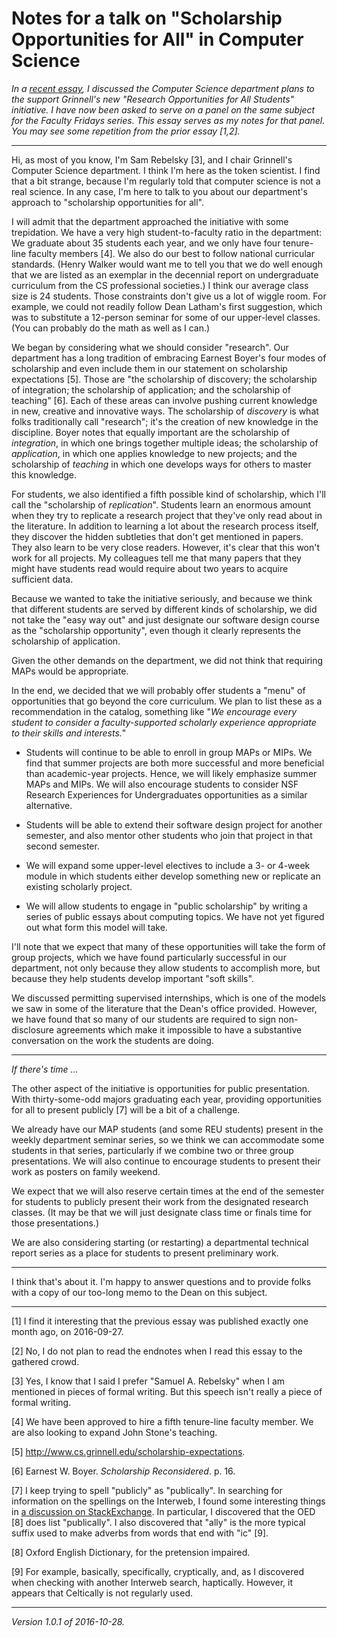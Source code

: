 Notes for a talk on "Scholarship Opportunities for All" in Computer Science
===========================================================================

*In a [recent essay](scholarship-for-all-in-cs.html), I discussed the
Computer Science department plans to the support Grinnell's new "Research
Opportunities for All Students" initiative.  I have now been asked to
serve on a panel on the same subject for the Faculty Fridays series.
This essay serves as my notes for that panel.  You may see some repetition
from the prior essay [1,2].*

---

Hi, as most of you know, I'm Sam Rebelsky [3], and I chair Grinnell's
Computer Science department.  I think I'm here as the token scientist.
I find that a bit strange, because I'm regularly told that computer
science is not a real science.  In any case, I'm here to talk to you
about our department's approach to "scholarship opportunities for all".

I will admit that the department approached the initiative with
some trepidation.  We have a very high student-to-faculty ratio in
the department: We graduate about 35 students each year, and we only
have four tenure-line faculty members [4].  We also do our best to follow
national curricular standards. (Henry Walker would want me to tell you
that we do well enough that we are listed as an exemplar in the decennial
report on undergraduate curriculum from the CS professional societies.)
I think our average class size is 24 students.  Those constraints don't
give us a lot of wiggle room.  For example, we could not readily follow
Dean Latham's first suggestion, which was to substitute a 12-person
seminar for some of our upper-level classes.  (You can probably do the
math as well as I can.)

We began by considering what we should consider "research".
Our department has a long tradition of embracing Earnest Boyer's
four modes of scholarship and even include them in our statement on
scholarship expectations [5].  Those are "the scholarship of discovery;
the scholarship of integration; the scholarship of application; and the
scholarship of teaching" [6]. Each of these areas can involve pushing
current knowledge in new, creative and innovative ways.  The scholarship
of *discovery* is what folks traditionally call "research"; it's the
creation of new knowledge in the discipline.  Boyer notes that equally
important are the scholarship of *integration*, in which one brings
together multiple ideas; the scholarship of *application*, in which one
applies knowledge to new projects; and the scholarship of *teaching*
in which one develops ways for others to master this knowledge.

For students, we also identified a fifth possible kind of scholarship,
which I'll call the "scholarship of *replication*".  Students learn an
enormous amount when they try to replicate a research project that they've
only read about in the literature.  In addition to learning a lot about
the research process itself, they discover the hidden subtleties that
don't get mentioned in papers.  They also learn to be very close readers.
However, it's clear that this won't work for all projects.  My colleagues
tell me that many papers that they might have students read would require
about two years to acquire sufficient data.

Because we wanted to take the initiative seriously, and because we think
that different students are served by different kinds of scholarship,
we did not take the "easy way out" and just designate our software
design course as the "scholarship opportunity", even though it clearly
represents the scholarship of application.  

Given the other demands on the department, we did not think that requiring
MAPs would be appropriate.

In the end, we decided that we will probably offer students a "menu"
of opportunities that go beyond the core curriculum.  We plan to list
these as a recommendation in the catalog, something like "_We encourage
every student to consider a faculty-supported scholarly experience
appropriate to their skills and interests._"

* Students will continue to be able to enroll in group MAPs or MIPs.  We 
  find that summer projects are both more successful and more beneficial
  than academic-year projects. Hence, we will likely emphasize summer
  MAPs and MIPs.  We will also encourage students to consider NSF Research
  Experiences for Undergraduates opportunities as a similar alternative.

* Students will be able to extend their software design project for
  another semester, and also mentor other students who join that project
  in that second semester.

* We will expand some upper-level electives to include a 3- or 4-week 
  module in which students either develop something new or replicate
  an existing scholarly project.

* We will allow students to engage in "public scholarship" by writing
  a series of public essays about computing topics.  We have not yet
  figured out what form this model will take.

I'll note that we expect that many of these opportunities will take the
form of group projects, which we have found particularly successful in
our department, not only because they allow students to accomplish more,
but because they help students develop important "soft skills".

We discussed permitting supervised internships, which is one of the
models we saw in some of the literature that the Dean's office provided.
However, we have found that so many of our students are required to
sign non-disclosure agreements which make it impossible to have a 
substantive conversation on the work the students are doing.

---

*If there's time ...*

The other aspect of the initiative is opportunities for public
presentation.  With thirty-some-odd majors graduating each year,
providing opportunities for all to present publicly [7] will be a bit
of a challenge.

We already have our MAP students (and some REU students) present in the
weekly department seminar series, so we think we can accommodate some
students in that series, particularly if we combine two or three group
presentations.  We will also continue to encourage students to present
their work as posters on family weekend.

We expect that we will also reserve certain times at the end of the
semester for students to publicly present their work from the designated
research classes.  (It may be that we will just designate class time or
finals time for those presentations.)

We are also considering starting (or restarting) a departmental
technical report series as a place for students to present preliminary
work.

---

I think that's about it.  I'm happy to answer questions and to provide
folks with a copy of our too-long memo to the Dean on this subject.

---

[1] I find it interesting that the previous essay was published exactly
one month ago, on 2016-09-27.

[2] No, I do not plan to read the endnotes when I read this essay
to the gathered crowd.

[3] Yes, I know that I said I prefer "Samuel A. Rebelsky" when I am
mentioned in pieces of formal writing.  But this speech isn't really
a piece of formal writing.

[4] We have been approved to hire a fifth tenure-line faculty member.
We are also looking to expand John Stone's teaching.

[5] <http://www.cs.grinnell.edu/scholarship-expectations>.

[6] Earnest W. Boyer.  _Scholarship Reconsidered_.  p. 16.

[7] I keep trying to spell "publicly" as "publically".
In searching for information on the spellings on the
Interweb, I found some interesting things in [a discussion on
StackExchange](http://english.stackexchange.com/questions/45136/difference-between-publicly-and-publically).
In particular, I discovered that the OED [8] does list "publically".  I
also discovered that "ally" is the more typical suffix used to make
adverbs from words that end with "ic" [9].

[8] Oxford English Dictionary, for the pretension impaired.

[9] For example, basically, specifically, cryptically, and, as I
discovered when checking with another Interweb search, haptically.
However, it appears that Celtically is not regularly used.

---

*Version 1.0.1 of 2016-10-28.*
